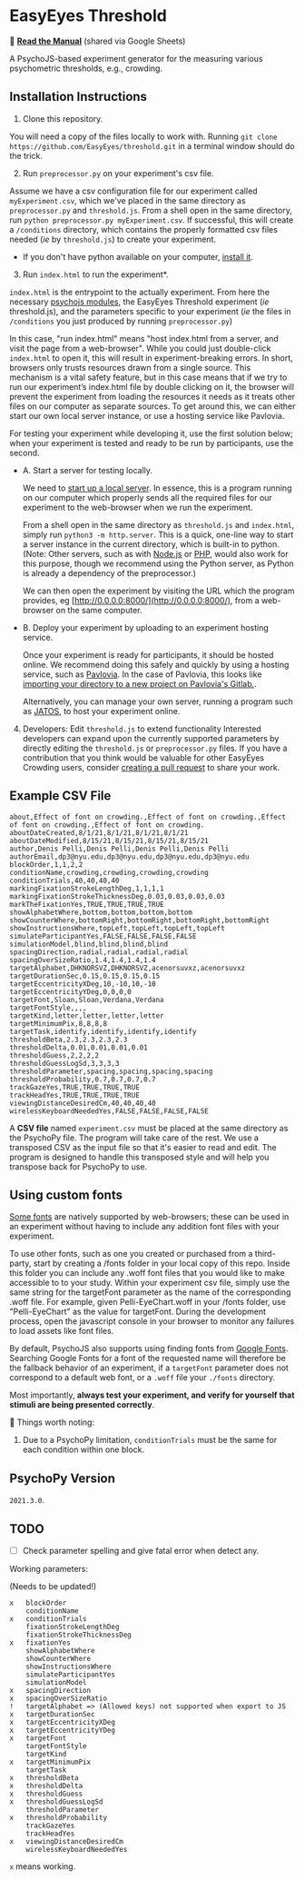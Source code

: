 # EasyEyes Threshold

📖 [**Read the Manual**](https://docs.google.com/spreadsheets/d/1x65NjykMm-XUOz98Eu_oo6ON2xspm_h0Q0M2u6UGtug/edit?usp=sharing) (shared via Google Sheets)

A PsychoJS-based experiment generator for the measuring various psychometric thresholds, e.g., crowding.

## Installation Instructions

1. Clone this repository.

You will need a copy of the files locally to work with.
Running `git clone https://github.com/EasyEyes/threshold.git` in a
terminal window should do the trick.

2. Run `preprocessor.py` on your experiment's csv file.

Assume we have a csv configuration file for our experiment called `myExperiment.csv`,
which we've placed in the same directory as `preprocessor.py` and `threshold.js`.
From a shell open in the same directory, run `python preprocessor.py myExperiment.csv`.
If successful, this will create a `/conditions` directory, which contains
the properly formatted csv files needed (_ie_ by `threshold.js`) to create your experiment.

- If you don't have python available on your computer, [install it](https://www.python.org/downloads/).

3. Run `index.html` to run the experiment\*.

`index.html` is the entrypoint to the actually experiment.
From here the necessary [psychojs modules](https://github.com/psychopy/psychojs),
the EasyEyes Threshold experiment (_ie_ threshold.js),
and the parameters specific to your experiment
(_ie_ the files in `/conditions` you just produced by running `preprocessor.py`)

In this case, "run index.html" means "host index.html from a server, and visit the page from a web-browser".
While you could just double-click `index.html` to open it, this will result in experiment-breaking
errors.
In short, browsers only trusts resources drawn from a single source. This mechanism is a vital safety feature, but in this case means that if we try to run our experiment’s index.html file by double clicking on it, the browser will prevent the experiment from loading the resources it needs as it treats other files on our computer as separate sources.
To get around this, we can either start our own local server instance,
or use a hosting service like Pavlovia.

For testing your experiment while developing it, use the first solution below;
when your experiment is tested and ready to be run by participants, use the second.

- A. Start a server for testing locally.

  We need to [start up a local server](https://developer.mozilla.org/en-US/docs/Learn/Common_questions/set_up_a_local_testing_server).
  In essence, this is a program running on
  our computer which properly sends all the required files for our experiment
  to the web-browser when we run the experiment.

  From a shell open in the same directory as `threshold.js` and `index.html`, simply run
  `python3 -m http.server`.
  This is a quick, one-line way to start a server instance in the current
  directory, which is built-in to python.
  (Note: Other servers, such as with [Node.js](https://stackoverflow.com/questions/6084360/using-node-js-as-a-simple-web-server)
  or [PHP](https://stackoverflow.com/questions/1678010/php-server-on-local-machine),
  would also work for this purpose, though we recommend
  using the Python server, as Python is already a dependency of the preprocessor.)

  We can then open the experiment by visiting
  the URL which the program provides, eg
  [http://0.0.0.0:8000/](http://0.0.0.0:8000/),
  from a web-browser on the same computer.

- B. Deploy your experiment by uploading to an experiment hosting service.

  Once your experiment is ready for participants, it should be hosted online.
  We recommend doing this safely and quickly by using a hosting service,
  such as [Pavlovia](https://pavlovia.org). In the case of Pavlovia,
  this looks like
  [importing your directory to a new project on Pavlovia's Gitlab.](https://gitlab.pavlovia.org/projects/new).

  Alternatively, you can manage your own server, running a program such as [JATOS](jatos.org),
  to host your experiment online.

4. Developers: Edit `threshold.js` to extend functionality
   Interested developers can expand upon the currently supported parameters by directly
   editing the `threshold.js` or `preprocessor.py` files.
   If you have a contribution that you think would be valuable for other EasyEyes Crowding users, consider
   [creating a pull request](https://docs.github.com/en/github/collaborating-with-pull-requests/proposing-changes-to-your-work-with-pull-requests/creating-a-pull-request)
   to share your work.

## Example CSV File

```
about,Effect of font on crowding.,Effect of font on crowding.,Effect of font on crowding.,Effect of font on crowding.
aboutDateCreated,8/1/21,8/1/21,8/1/21,8/1/21
aboutDateModified,8/15/21,8/15/21,8/15/21,8/15/21
author,Denis Pelli,Denis Pelli,Denis Pelli,Denis Pelli
authorEmail,dp3@nyu.edu,dp3@nyu.edu,dp3@nyu.edu,dp3@nyu.edu
blockOrder,1,1,2,2
conditionName,crowding,crowding,crowding,crowding
conditionTrials,40,40,40,40
markingFixationStrokeLengthDeg,1,1,1,1
markingFixationStrokeThicknessDeg,0.03,0.03,0.03,0.03
markTheFixationYes,TRUE,TRUE,TRUE,TRUE
showAlphabetWhere,bottom,bottom,bottom,bottom
showCounterWhere,bottomRight,bottomRight,bottomRight,bottomRight
showInstructionsWhere,topLeft,topLeft,topLeft,topLeft
simulateParticipantYes,FALSE,FALSE,FALSE,FALSE
simulationModel,blind,blind,blind,blind
spacingDirection,radial,radial,radial,radial
spacingOverSizeRatio,1.4,1.4,1.4,1.4
targetAlphabet,DHKNORSVZ,DHKNORSVZ,acenorsuvxz,acenorsuvxz
targetDurationSec,0.15,0.15,0.15,0.15
targetEccentricityXDeg,10,-10,10,-10
targetEccentricityYDeg,0,0,0,0
targetFont,Sloan,Sloan,Verdana,Verdana
targetFontStyle,,,,
targetKind,letter,letter,letter,letter
targetMinimumPix,8,8,8,8
targetTask,identify,identify,identify,identify
thresholdBeta,2.3,2.3,2.3,2.3
thresholdDelta,0.01,0.01,0.01,0.01
thresholdGuess,2,2,2,2
thresholdGuessLogSd,3,3,3,3
thresholdParameter,spacing,spacing,spacing,spacing
thresholdProbability,0.7,0.7,0.7,0.7
trackGazeYes,TRUE,TRUE,TRUE,TRUE
trackHeadYes,TRUE,TRUE,TRUE,TRUE
viewingDistanceDesiredCm,40,40,40,40
wirelessKeyboardNeededYes,FALSE,FALSE,FALSE,FALSE
```

A **CSV file** named `experiment.csv` must be placed at the same directory as the PsychoPy file. The program will take care of the rest. We use a transposed CSV as the input file so that it's easier to read and edit. The program is designed to handle this transposed style and will help you transpose back for PsychoPy to use.

## Using custom fonts

[Some fonts](https://www.w3schools.com/cssref/css_websafe_fonts.asp) are natively supported by web-browsers;
these can be used in an experiment without
having to include any addition font files with your experiment.

To use other fonts, such as one you created or purchased from a third-party, start
by creating a /fonts folder in your local copy of this repo. Inside this folder you
can include any .woff font files that you would like to make accessible to to your
study.
Within your experiment csv file, simply use the same string for the targetFont
parameter as the name of the corresponding .woff file.
For example, given Pelli-EyeChart.woff in your /fonts folder, use
"Pelli-EyeChart" as the value for targetFont.
During the development process, open the javascript console in your browser to
monitor any failures to load assets like font files.

By default, PsychoJS also supports using finding fonts from [Google Fonts](https://fonts.google.com). Searching Google Fonts for a font of the requested name will therefore be the
fallback behavior of an experiment, if a `targetFont` parameter does not correspond to
a default web font, or a `.woff` file your `./fonts` directory.

Most importantly,
**always test your experiment, and verify for yourself that stimuli are being presented correctly**.

🚨 Things worth noting:

1. Due to a PsychoPy limitation, `conditionTrials` must be the same for each condition within one block.

## PsychoPy Version

`2021.3.0`.

## TODO

- [ ] Check parameter spelling and give fatal error when detect any.

Working parameters:

(Needs to be updated!)

```
x   blockOrder
    conditionName
x   conditionTrials
    fixationStrokeLengthDeg
    fixationStrokeThicknessDeg
x   fixationYes
    showAlphabetWhere
    showCounterWhere
    showInstructionsWhere
    simulateParticipantYes
    simulationModel
x   spacingDirection
x   spacingOverSizeRatio
!   targetAlphabet => (Allowed keys) not supported when export to JS
x   targetDurationSec
x   targetEccentricityXDeg
x   targetEccentricityYDeg
x   targetFont
    targetFontStyle
    targetKind
x   targetMinimumPix
    targetTask
x   thresholdBeta
x   thresholdDelta
x   thresholdGuess
x   thresholdGuessLogSd
    thresholdParameter
x   thresholdProbability
    trackGazeYes
    trackHeadYes
x   viewingDistanceDesiredCm
    wirelessKeyboardNeededYes
```

`x` means working.
